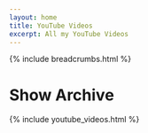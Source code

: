 ```yaml
---
layout: home
title: YouTube Videos
excerpt: All my YouTube Videos
---
```


{% include breadcrumbs.html %}

# Show Archive

{% include youtube_videos.html %}